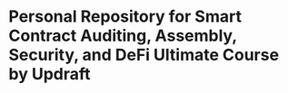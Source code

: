 # Personal Repository for Smart Contract Auditing, Assembly, Security, and DeFi Ultimate Course by Updraft
